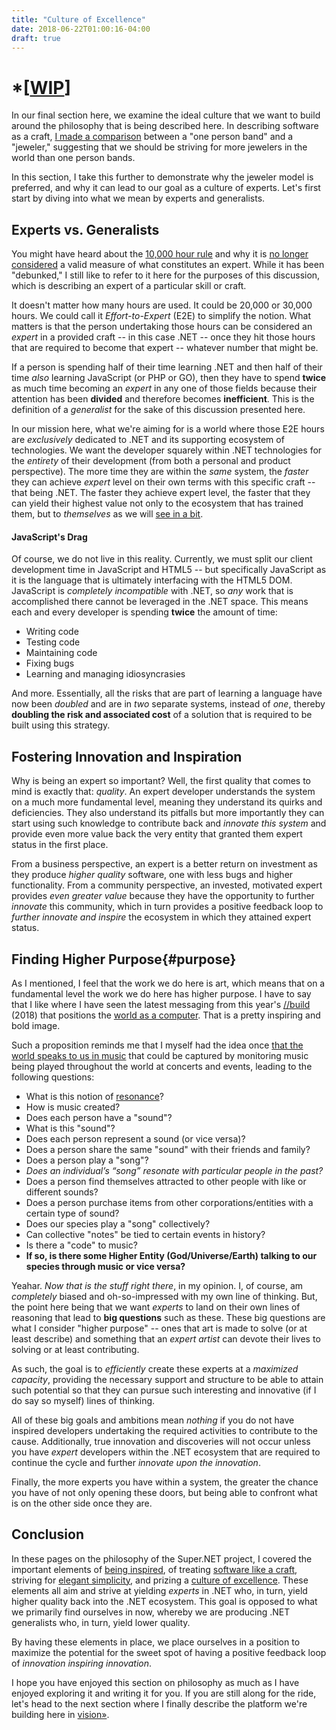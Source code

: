 ```yaml
---
title: "Culture of Excellence"
date: 2018-06-22T01:00:16-04:00
draft: true
---
```


# *[[WIP](https://www.investopedia.com/terms/w/workinprogress.asp)]

In our final section here, we examine the ideal culture that we want to build around the philosophy that is being described here.  In describing software as a craft, [I made a comparison](/philosophy/craft/#compare) between a "one person band" and a "jeweler," suggesting that we should be striving for more jewelers in the world than one person bands.

In this section, I take this further to demonstrate why the jeweler model is preferred, and why it can lead to our goal as a culture of experts.  Let's first start by diving into what we mean by experts and generalists.

## Experts vs. Generalists

You might have heard about the [10,000 hour rule](https://en.wikipedia.org/wiki/Outliers_(book)) and why it is [no longer considered](https://www.fastcodesign.com/3027564/scientists-debunk-the-myth-that-10000-hours-of-practice-makes-you-an-expert) a valid measure of what constitutes an expert.  While it has been "debunked," I still like to refer to it here for the purposes of this discussion, which is describing an expert of a particular skill or craft.

It doesn't matter how many hours are used.  It could be 20,000 or 30,000 hours.  We could call it *Effort-to-Expert* (E2E) to simplify the notion.  What matters is that the person undertaking those hours can be considered an *expert* in a provided craft -- in this case .NET -- once they hit those hours that are required to become that expert -- whatever number that might be.

If a person is spending half of their time learning .NET and then half of their time *also* learning JavaScript (or PHP or GO), then they have to spend **twice** as much time becoming an *expert* in any one of those fields because their attention has been **divided** and therefore becomes **inefficient**.  This is the definition of a *generalist* for the sake of this discussion presented here.

In our mission here, what we're aiming for is a world where those E2E hours are *exclusively* dedicated to .NET and its supporting ecosystem of technologies.  We want the developer squarely within .NET technologies for the *entirety* of their development (from both a personal and product perspective).  The more time they are within the *same* system, the *faster* they can achieve *expert* level on their own terms with this specific craft -- that being .NET.  The faster they achieve expert level, the faster that they can yield their highest value not only to the ecosystem that has trained them, but to *themselves* as we will [see in a bit](#purpose).

#### JavaScript's Drag

Of course, we do not live in this reality.  Currently, we must split our client development time in JavaScript and HTML5 -- but specifically JavaScript as it is the language that is ultimately interfacing with the HTML5 DOM.  JavaScript is *completely incompatible* with .NET, so *any* work that is accomplished there cannot be leveraged in the .NET space.  This means each and every developer is spending **twice** the amount of time:

- Writing code
- Testing code
- Maintaining code
- Fixing bugs 
- Learning and managing idiosyncrasies

And more.  Essentially, all the risks that are part of learning a language have now been *doubled* and are in *two* separate systems, instead of *one*, thereby **doubling the risk and associated cost** of a solution that is required to be built using this strategy.

## Fostering Innovation and Inspiration

Why is being an expert so important?  Well, the first quality that comes to mind is exactly that: *quality*.  An expert developer understands the system on a much more fundamental level, meaning they understand its quirks and deficiencies.  They also understand its pitfalls but more importantly they can start using such knowledge to contribute back and *innovate this system* and provide even more value back the very entity that granted them expert status in the first place.

From a business perspective, an expert is a better return on investment as they produce *higher quality* software, one with less bugs and higher functionality.  From a community perspective, an invested, motivated expert provides *even greater value* because they have the opportunity to further *innovate* this community, which in turn provides a positive feedback loop to *further innovate and inspire* the ecosystem in which they attained expert status.

## Finding Higher Purpose{#purpose}

As I mentioned, I feel that the work we do here is art, which means that on a fundamental level the work we do here has higher purpose.  I have to say that I like where I have seen the latest messaging from this year's [//build](https://www.microsoft.com/en-us/build) (2018) that positions the [world as a computer](https://www.zdnet.com/article/microsoft-ceo-nadella-the-whole-world-is-now-a-computer/).  That is a pretty inspiring and bold image. 

Such a proposition reminds me that I myself had the idea once [that the world speaks to us in music](http://www.ossem.com/documents/notes/) that could be captured by monitoring music being played throughout the world at concerts and events, leading to the following questions:

- What is this notion of [resonance](https://en.wikipedia.org/wiki/Resonance)?
- How is music created?
- Does each person have a "sound"?
- What is this "sound"?
- Does each person represent a sound (or vice versa)?
- Does a person share the same "sound" with their friends and family?
- Does a person play a "song"?
- *Does an individual’s “song” resonate with particular people in the past?*
- Does a person find themselves attracted to other people with like or different sounds?
- Does a person purchase items from other corporations/entities with a certain type of sound?
- Does our species play a "song" collectively? 
- Can collective "notes" be tied to certain events in history?
- Is there a "code" to music?
- **If so, is there some Higher Entity (God/Universe/Earth) talking to our species through music or vice versa?**

Yeahar.  *Now that is the stuff right there*, in my opinion.  I, of course, am *completely* biased and oh-so-impressed with my own line of thinking.  But, the point here being that we want *experts* to land on their own lines of reasoning that lead to **big questions** such as these.  These big questions are what I consider "higher purpose" -- ones that art is made to solve (or at least describe) and something that an *expert artist* can devote their lives to solving or at least contributing.

As such, the goal is to *efficiently* create these experts at a *maximized capacity*, providing the necessary support and structure to be able to attain such potential so that they can pursue such interesting and innovative (if I do say so myself) lines of thinking.

All of these big goals and ambitions mean *nothing* if you do not have inspired developers undertaking the required activities to contribute to the cause.  Additionally, true innovation and discoveries will not occur unless you have *expert* developers within the .NET ecosystem that are required to continue the cycle and further *innovate upon the innovation*.  

Finally, the more experts you have within a system, the greater the chance you have of not only opening these doors, but being able to confront what is on the other side once they are.

## Conclusion

In these pages on the philosophy of the Super.NET project, I covered the important elements of [being inspired](/philosophy/inspiration/), of treating [software like a craft](/philosophy/craft/), striving for [elegant simplicity](/philosophy/simple-does-it/), and prizing a [culture of excellence](/philosophy/culture/).  These elements all aim and strive at yielding *experts* in .NET who, in turn, yield higher quality back into the .NET ecosystem.  This goal is opposed to what we primarily find ourselves in now, whereby we are producing .NET generalists who, in turn, yield lower quality.

By having these elements in place, we place ourselves in a position to maximize the potential for the sweet spot of having a positive feedback loop of *innovation inspiring innovation*.

I hope you have enjoyed this section on philosophy as much as I have enjoyed exploring it and writing it for you.  If you are still along for the ride, let's head to the next section where I finally describe the platform we're building here in [vision&raquo;](/vision/).